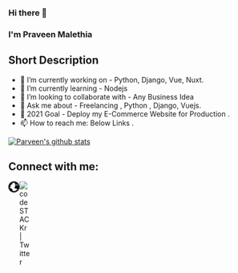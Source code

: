 ### Hi there 👋

### I'm Praveen Malethia
## Short Description
- 🔭 I’m currently working on - Python, Django, Vue, Nuxt.
- 🌱 I’m currently learning - Nodejs
- 👯 I’m looking to collaborate with - Any Business Idea
- 💬 Ask me about - Freelancing , Python , Django, Vuejs.
- 🥅 2021 Goal - Deploy my E-Commerce Website for Production .
- 📫 How to reach me: Below Links .

[![Parveen's github stats](https://github-readme-stats.vercel.app/api?username=PraveenMalethia&count_private=true&include_all_commits=true&theme=radical)](https://google.com)
## Connect with me:
[<img align="left" alt="codeSTACKr.com" width="22px" src="https://raw.githubusercontent.com/iconic/open-iconic/master/svg/globe.svg" />][website]
[<img align="left" alt="codeSTACKr | Twitter" width="22px" src="https://cdn.jsdelivr.net/npm/simple-icons@v3/icons/twitter.svg" />][twitter]
<br />
<!-- Optional if you have blogs -->
<!-- BLOG-POST-LIST:START -->
<!-- BLOG-POST-LIST:END -->
<!-- This section you create this variables that are used above -->
[website]: http://praveenmalethia.me
[twitter]: https://twitter.com/PraveenMalethia
